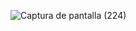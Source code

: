 ![Captura de pantalla (224)](https://user-images.githubusercontent.com/83254656/156670004-94e54763-4d57-4493-bee0-1dceb1a00b3e.png)
